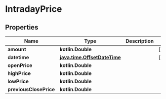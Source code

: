 
# IntradayPrice

## Properties
Name | Type | Description | Notes
------------ | ------------- | ------------- | -------------
**amount** | **kotlin.Double** |  |  [readonly]
**datetime** | [**java.time.OffsetDateTime**](java.time.OffsetDateTime.md) |  |  [readonly]
**openPrice** | **kotlin.Double** |  | 
**highPrice** | **kotlin.Double** |  | 
**lowPrice** | **kotlin.Double** |  | 
**previousClosePrice** | **kotlin.Double** |  | 



